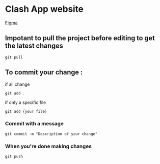 # Clash App website

<a href="https://www.figma.com/file/70vucDgLiOFrnq3tFaoIvo/Clash?type=design&node-id=0%3A1&mode=design&t=ZA4DjFpSnZxQVKXW-1">Figma</a>

## Impotant to pull the project before editing to get the latest changes
```
git pull
```

## To commit your change :

if all change
```
git add .
```
if only a specific file
```
git add {your file}
```
### Commit with a message
```
git commit -m "Description of your change"
```
### When you're done making changes
```
git push
```
